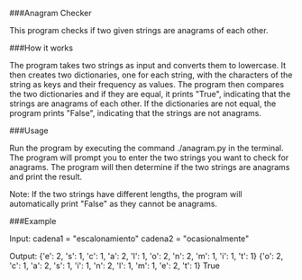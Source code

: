 ###Anagram Checker

This program checks if two given strings are anagrams of each other.

###How it works

The program takes two strings as input and converts them to lowercase. It then creates two dictionaries, one for each string, with the characters of the string as keys and their frequency as values. The program then compares the two dictionaries and if they are equal, it prints "True", indicating that the strings are anagrams of each other. If the dictionaries are not equal, the program prints "False", indicating that the strings are not anagrams.

###Usage

 Run the program by executing the command  ./anagram.py in the terminal.
 The program will prompt you to enter the two strings you want to check for anagrams.
 The program will then determine if the two strings are anagrams and print the result.
 
Note: If the two strings have different lengths, the program will automatically print "False" as they cannot be anagrams.

###Example

  Input:
  cadena1 = "escalonamiento"
  cadena2 = "ocasionalmente"

Output:
{'e': 2, 's': 1, 'c': 1, 'a': 2, 'l': 1, 'o': 2, 'n': 2, 'm': 1, 'i': 1, 't': 1}
{'o': 2, 'c': 1, 'a': 2, 's': 1, 'i': 1, 'n': 2, 'l': 1, 'm': 1, 'e': 2, 't': 1}
True
